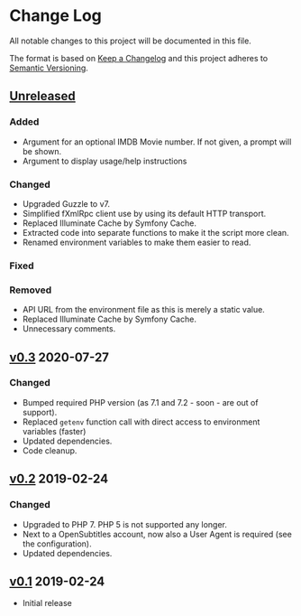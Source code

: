 # Change Log

All notable changes to this project will be documented in this file.

The format is based on [Keep a Changelog](http://keepachangelog.com/) and this project adheres
to [Semantic Versioning](http://semver.org).

## [Unreleased]

### Added

- Argument for an optional IMDB Movie number. If not given, a prompt will be shown.
- Argument to display usage/help instructions

### Changed

- Upgraded Guzzle to v7.
- Simplified fXmlRpc client use by using its default HTTP transport.
- Replaced Illuminate Cache by Symfony Cache.
- Extracted code into separate functions to make it the script more clean.
- Renamed environment variables to make them easier to read.

### Fixed

### Removed

- API URL from the environment file as this is merely a static value.
- Replaced Illuminate Cache by Symfony Cache.
- Unnecessary comments.

## [v0.3] 2020-07-27

### Changed

- Bumped required PHP version (as 7.1 and 7.2 - soon - are out of support).
- Replaced `getenv` function call with direct access to environment variables (faster)
- Updated dependencies.
- Code cleanup.

## [v0.2] 2019-02-24

### Changed

- Upgraded to PHP 7. PHP 5 is not supported any longer.
- Next to a OpenSubtitles account, now also a User Agent is required (see the configuration).
- Updated dependencies.

## [v0.1] 2019-02-24

- Initial release

[Unreleased]: https://github.com/stelgenhof/opensubtitles/compare/0.3...HEAD

[v0.3]: https://github.com/stelgenhof/opensubtitles/compare/0.2...0.3

[v0.2]: https://github.com/stelgenhof/opensubtitles/compare/0.1...0.2

[v0.1]: https://github.com/stelgenhof/opensubtitles/releases/tag/0.1
